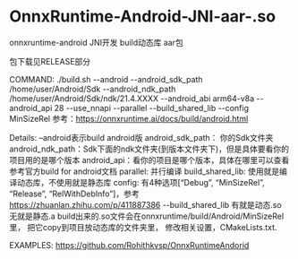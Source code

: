 # OnnxRuntime-Android-JNI-aar-.so
onnxruntime-android JNI开发 build动态库 aar包

包下载见RELEASE部分

COMMAND:
./build.sh --android --android_sdk_path /home/user/Android/Sdk --android_ndk_path /home/user/Android/Sdk/ndk/21.4.XXXX --android_abi arm64-v8a --android_api 28 --use_nnapi --parallel --build_shared_lib --config MinSizeRel
参考：https://onnxruntime.ai/docs/build/android.html

Details:
–android表示build android版
android_sdk_path： 你的Sdk文件夹
android_ndk_path：Sdk下面的ndk文件夹(到版本文件夹下)，但是具体要看你的项目用的是哪个版本
android_api：看你的项目是哪个版本，具体在哪里可以查看参考官方build for android文档
parallel: 并行编译
build_shared_lib: 使用就是编译动态库，不使用就是静态库
config: 有4种选项[“Debug”, “MinSizeRel”, “Release”, “RelWithDebInfo”]，参考 https://zhuanlan.zhihu.com/p/411887386
--build_shared_lib 有就是动态.so 无就是静态.a
build出来的.so文件会在onnxruntime/build/Android/MinSizeRel里，
把它copy到项目放动态库的文件夹里，
修改相关设置，CMakeLists.txt.



EXAMPLES:
https://github.com/Rohithkvsp/OnnxRuntimeAndorid
